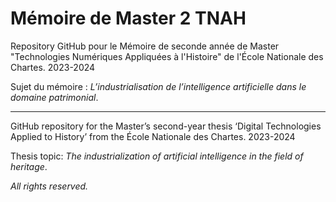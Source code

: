# Mémoire de Master 2 TNAH 

Repository GitHub pour le Mémoire de seconde année de Master "Technologies Numériques Appliquées à l'Histoire" de l'École Nationale des Chartes. 
2023-2024

Sujet du mémoire : *L’industrialisation de l’intelligence artificielle dans le domaine patrimonial*.

-----------------

GitHub repository for the Master’s second-year thesis ‘Digital Technologies Applied to History’ from the École Nationale des Chartes. 
2023-2024

Thesis topic: *The industrialization of artificial intelligence in the field of heritage*.


*All rights reserved.*
